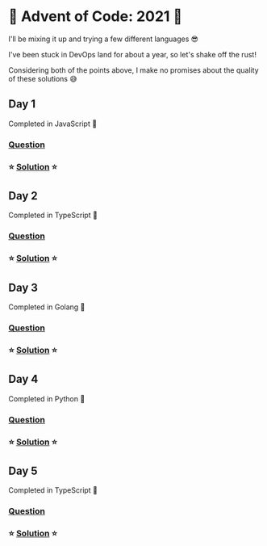 # 🎄 Advent of Code: 2021 🎄

I'll be mixing it up and trying a few different languages 😎

I've been stuck in DevOps land for about a year, so let's shake off the rust!

Considering both of the points above, I make no promises about the quality of these solutions 😅

## Day 1

Completed in JavaScript 💛

### [Question](https://adventofcode.com/2021/day/1)
### ⭐ [Solution](./1) ⭐

## Day 2

Completed in TypeScript 💙

### [Question](https://adventofcode.com/2021/day/2)

### ⭐ [Solution](./2) ⭐

## Day 3

Completed in Golang 💙

### [Question](https://adventofcode.com/2021/day/3)
### ⭐ [Solution](./3) ⭐

## Day 4

Completed in Python 💛

### [Question](https://adventofcode.com/2021/day/4)

### ⭐ [Solution](./4) ⭐

## Day 5

Completed in TypeScript 💙

### [Question](https://adventofcode.com/2021/day/4)

### ⭐ [Solution](./5) ⭐
